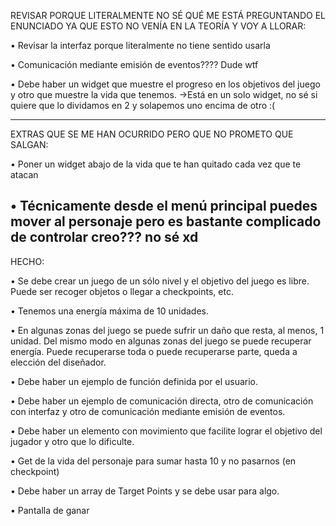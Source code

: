 REVISAR PORQUE LITERALMENTE NO SÉ QUÉ ME ESTÁ PREGUNTANDO EL ENUNCIADO YA QUE ESTO NO VENÍA EN LA TEORÍA Y VOY A LLORAR:

• Revisar la interfaz porque literalmente no tiene sentido usarla

• Comunicación mediante emisión de eventos???? Dude wtf

• Debe haber un widget que muestre el progreso en los objetivos del juego y otro que muestre la vida que tenemos. ->Está en un solo widget, no sé si quiere que lo dividamos en 2 y solapemos uno encima de otro :(


------------------------------------------------------------------------------------------------------------------------------------------------

EXTRAS QUE SE ME HAN OCURRIDO PERO QUE NO PROMETO QUE SALGAN:

• Poner un widget abajo de la vida que te han quitado cada vez que te atacan

• Técnicamente desde el menú principal puedes mover al personaje pero es bastante complicado de controlar creo??? no sé xd
------------------------------------------------------------------------------------------------------------------------------------------------

HECHO:

• Se debe crear un juego de un sólo nivel y el objetivo del juego es libre. Puede ser recoger objetos o llegar a checkpoints, etc.

• Tenemos una energía máxima de 10 unidades.

• En algunas zonas del juego se puede sufrir un daño que resta, al menos, 1 unidad. Del mismo modo en algunas zonas del juego se puede recuperar energía. Puede recuperarse toda o puede recuperarse parte, queda a elección del diseñador.

• Debe haber un ejemplo de función definida por el usuario.

• Debe haber un ejemplo de comunicación directa, otro de comunicación con interfaz y otro de comunicación mediante emisión de eventos.

• Debe haber un elemento con movimiento que facilite lograr el objetivo del jugador y otro que lo dificulte.

• Get de la vida del personaje para sumar hasta 10 y no pasarnos (en checkpoint)

• Debe haber un array de Target Points y se debe usar para algo.

• Pantalla de ganar